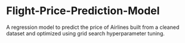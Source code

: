 # Flight-Price-Prediction-Model
A regression model to predict the price of Airlines built from a cleaned dataset and optimized using grid search hyperparameter tuning.
